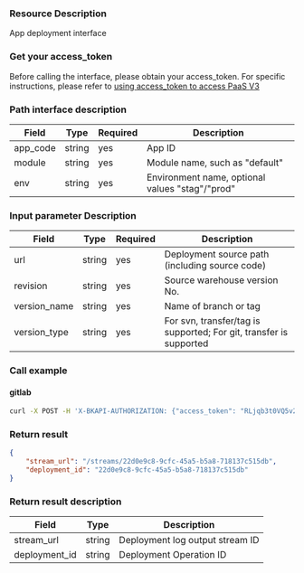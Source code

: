 ### Resource Description
App deployment interface

### Get your access_token
Before calling the interface, please obtain your access_token. For specific instructions, please refer to [using access_token to access PaaS V3](https://bk.tencent.com/docs/markdown/PaaS3.0/topics/paas/access_token)

### Path interface description

|   Field   | Type | Required |     Description     |
| ------------ | ------------ | ------ | ---------------- |
|   app_code   |   string     |   yes   | App ID    |
|   module |   string     |   yes   | Module name, such as "default"|
|   env | string |yes| Environment name, optional values "stag"/"prod"|

### Input parameter Description
|   Field   | Type | Required |     Description     |
| ------------ | ------------ | ------ | ---------------- |
|   url   |   string     |   yes   | Deployment source path (including source code)    |
|   revision |   string     |   yes   | Source warehouse version No.|
|   version_name | string |yes| Name of branch or tag|
|   version_type | string |yes| For svn, transfer/tag is supported; For git, transfer is supported|

### Call example

#### gitlab

```bash
curl -X POST -H 'X-BKAPI-AUTHORIZATION: {"access_token": "RLjqb3t0VQ5v2ZuT0rXhz7413rKSr3"}' http://bkapi.example.com/api/bkpaas3/prod/bkapps/applications/{Fill in your AppCode}/modules/default/envs/{Fill in the App deployment environment:stag或prod}/deployments/ -d '{"url": "http://git.example.com/Your project path.git", "revision": "commit sha value", "version_type": "branch", "version_name": "master"}' -H 'Content-Type: application/json'
```

### Return result
```json
{
    "stream_url": "/streams/22d0e9c8-9cfc-45a5-b5a8-718137c515db",
	"deployment_id": "22d0e9c8-9cfc-45a5-b5a8-718137c515db"
}
```

### Return result description
|   Field   | Type | Description                     |
| ------------ | ---------- | ------------------------------ |
|  stream_url  |     string  |     Deployment log output stream ID          |
|     deployment_id | string  | Deployment Operation ID |